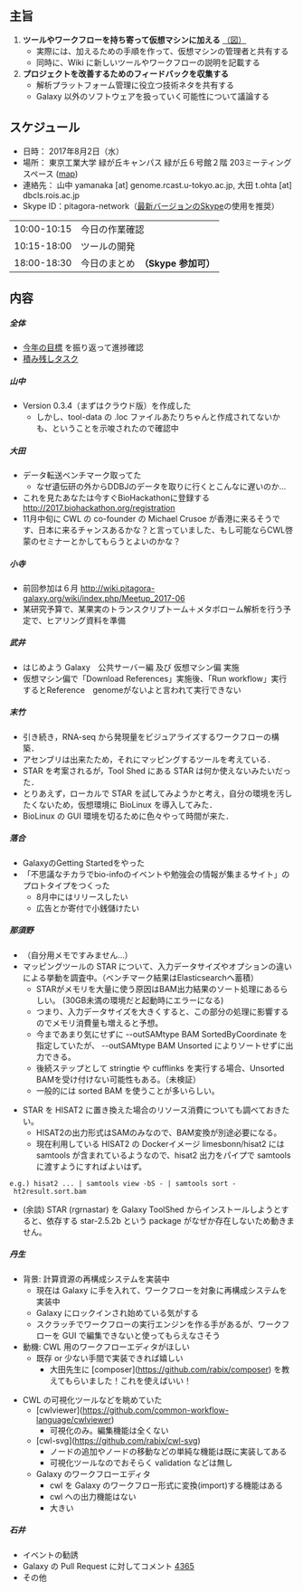 
主旨
----

1.  **ツールやワークフローを持ち寄って仮想マシンに加える** [（図）](http://www.pitagora-galaxy.org/_/rsrc/1416890873801/about/about_overview.png)
    -   実際には、加えるための手順を作って、仮想マシンの管理者と共有する
    -   同時に、Wiki に新しいツールやワークフローの説明を記載する
2.  **プロジェクトを改善するためのフィードバックを収集する**
    -   解析プラットフォーム管理に役立つ技術ネタを共有する
    -   Galaxy 以外のソフトウェアを扱っていく可能性について議論する

スケジュール
------------

-   日時： 2017年8月2日（水）
-   場所： 東京工業大学 緑が丘キャンパス 緑が丘６号館２階 203ミーティングスペース ([map](http://reactionontology.org/isba/map.png))
-   連絡先： 山中 yamanaka \[at\] genome.rcast.u-tokyo.ac.jp, 大田 t.ohta \[at\] dbcls.rois.ac.jp
-   Skype ID：pitagora-network（[最新バージョンのSkype](http://www.skype.com/ja/)の使用を推奨）

|             |                                    |
|-------------|------------------------------------|
| 10:00-10:15 | 今日の作業確認                     |
| 10:15-18:00 | ツールの開発                       |
| 18:00-18:30 | 今日のまとめ　**（Skype 参加可）** |

内容
----

##### 全体

-   [今年の目標](https://docs.google.com/document/d/162X8s7kEEdZ5i5QBSDJyknsgW673b81p4WuFmklQaBU/edit) を振り返って進捗確認
-   [積み残しタスク](/積み残しタスク "wikilink")

##### 山中

-   Version 0.3.4（まずはクラウド版）を作成した
    -   しかし、tool-data の .loc ファイルあたりちゃんと作成されてないかも、ということを示唆されたので確認中

##### 大田

-   データ転送ベンチマーク取ってた
    -   なぜ遺伝研の外からDDBJのデータを取りに行くとこんなに遅いのか…
-   これを見たあなたは今すぐBioHackathonに登録する <http://2017.biohackathon.org/registration>
-   11月中旬に CWL の co-founder の Michael Crusoe が香港に来るそうです、日本に来るチャンスあるかな？と言っていました、もし可能ならCWL啓蒙のセミナーとかしてもらうとよいのかな？

##### 小寺

-   前回参加は６月 <http://wiki.pitagora-galaxy.org/wiki/index.php/Meetup_2017-06>
-   某研究予算で、某果実のトランスクリプトーム＋メタボローム解析を行う予定で、ヒアリング資料を準備

##### 武井

-   はじめよう Galaxy　公共サーバー編 及び 仮想マシン偏 実施
-   仮想マシン偏で「Download References」実施後、「Run workflow」実行するとReference　genomeがないよと言われて実行できない

##### 末竹

-   引き続き，RNA-seq から発現量をビジュアライズするワークフローの構築．
-   アセンブリは出来たため，それにマッピングするツールを考えている．
-   STAR を考案されるが，Tool Shed にある STAR は何か使えないみたいだった．
-   とりあえず，ローカルで STAR を試してみようかと考え，自分の環境を汚したくないため，仮想環境に BioLinux を導入してみた．
-   BioLinux の GUI 環境を切るために色々やって時間が来た．

##### 落合

-   GalaxyのGetting Startedをやった
-   「不思議なチカラでbio-infoのイベントや勉強会の情報が集まるサイト」のプロトタイプをつくった
    -   8月中にはリリースしたい
    -   広告とか寄付で小銭儲けたい

##### 那須野

-   （自分用メモですみません…）
-   マッピングツールの STAR について、入力データサイズやオプションの違いによる挙動を調査中。（ベンチマーク結果はElasticsearchへ蓄積）
    -   STARがメモリを大量に使う原因はBAM出力結果のソート処理にあるらしい。 (30GB未満の環境だと起動時にエラーになる)
    -   つまり、入力データサイズを大きくすると、この部分の処理に影響するのでメモリ消費量も増えると予想。
    -   今まであまり気にせずに --outSAMtype BAM SortedByCoordinate を指定していたが、 --outSAMtype BAM Unsorted によりソートせずに出力できる。
    -   後続ステップとして stringtie や cufflinks を実行する場合、Unsorted BAMを受け付けない可能性もある。（未検証）
    -   一般的には sorted BAM を使うことが多いらしい。

<!-- -->

-   STAR を HISAT2 に置き換えた場合のリソース消費についても調べておきたい。
    -   HISAT2の出力形式はSAMのみなので、BAM変換が別途必要になる。
    -   現在利用している HISAT2 の Dockerイメージ limesbonn/hisat2 には samtools が含まれているようなので、hisat2 出力をパイプで samtools に渡すようにすればよいはず。

`e.g.) hisat2 ... | samtools view -bS - | samtools sort - ht2result.sort.bam`

-   (余談) STAR (rgrnastar) を Galaxy ToolShed からインストールしようとすると、依存する star-2.5.2b という package がなぜか存在しないため動きません。

##### 丹生

-   背景: 計算資源の再構成システムを実装中
    -   現在は Galaxy に手を入れて、ワークフローを対象に再構成システムを実装中
    -   Galaxy にロックインされ始めている気がする
    -   スクラッチでワークフローの実行エンジンを作る手があるが、ワークフローを GUI で編集できないと使ってもらえなさそう
-   動機: CWL 用のワークフローエディタがほしい
    -   既存 or 少ない手間で実装できれば嬉しい
        -   大田先生に \[composer\](https://github.com/rabix/composer) を教えてもらいました！これを使えばいい！

<!-- -->

-   CWL の可視化ツールなどを眺めていた
    -   \[cwlviewer\](https://github.com/common-workflow-language/cwlviewer)
        -   可視化のみ。編集機能は全くない
    -   \[cwl-svg\](https://github.com/rabix/cwl-svg)
        -   ノードの追加やノードの移動などの単純な機能は既に実装してある
        -   可視化ツールなのでおそらく validation などは無し
    -   Galaxy のワークフローエディタ
        -   cwl を Galaxy のワークフロー形式に変換(import)する機能はある
        -   cwl への出力機能はない
        -   大きい

##### 石井

-   イベントの勧誘
-   Galaxy の Pull Request に対してコメント [4365](https://github.com/galaxyproject/galaxy/pull/4365)
-   その他
